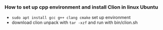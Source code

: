 ### How to set up cpp environment and install Clion in linux Ubuntu
* `sudo apt install gcc g++ clang cmake` set up environment
* download clion unpack with `tar -xzf` and run with bin/clion.sh
